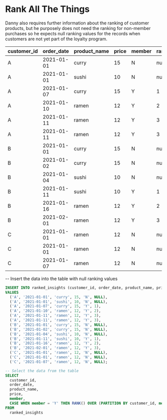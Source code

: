 # Rank All The Things

Danny also requires further information about the ranking of customer products, but he purposely does not need the ranking for non-member purchases so he expects null ranking values for the records when customers are not yet part of the loyalty program.

|customer_id	|order_date	|product_name	|price	|member	|ranking|
|-----------|-----------|-----------|-----------|-----------|-----------|
|A	|2021-01-01	|curry	|15	|N	|null
|A	|2021-01-01	|sushi	|10	|N	|null
|A	|2021-01-07	|curry	|15	|Y	|1
|A	|2021-01-10	|ramen	|12	|Y	|2
|A	|2021-01-11	|ramen	|12	|Y	|3
|A	|2021-01-11	|ramen	|12	|Y	|3
|B	|2021-01-01	|curry	|15	|N	|null
|B	|2021-01-02	|curry	|15	|N	|null
|B	|2021-01-04	|sushi	|10	|N	|null
|B	|2021-01-11	|sushi	|10	|Y	|1
|B	|2021-01-16	|ramen	|12	|Y	|2
|B	|2021-02-01	|ramen	|12	|Y	|3
|C	|2021-01-01	|ramen	|12	|N	|null
|C	|2021-01-01	|ramen	|12	|N	|null
|C	|2021-01-07	|ramen	|12	|N	|null


-- Insert the data into the table with null ranking values
```sql
INSERT INTO ranked_insights (customer_id, order_date, product_name, price, member, ranking)
VALUES
  ('A', '2021-01-01', 'curry', 15, 'N', NULL),
  ('A', '2021-01-01', 'sushi', 10, 'N', NULL),
  ('A', '2021-01-07', 'curry', 15, 'Y', 1),
  ('A', '2021-01-10', 'ramen', 12, 'Y', 2),
  ('A', '2021-01-11', 'ramen', 12, 'Y', 3),
  ('A', '2021-01-11', 'ramen', 12, 'Y', 3),
  ('B', '2021-01-01', 'curry', 15, 'N', NULL),
  ('B', '2021-01-02', 'curry', 15, 'N', NULL),
  ('B', '2021-01-04', 'sushi', 10, 'N', NULL),
  ('B', '2021-01-11', 'sushi', 10, 'Y', 1),
  ('B', '2021-01-16', 'ramen', 12, 'Y', 2),
  ('B', '2021-02-01', 'ramen', 12, 'Y', 3),
  ('C', '2021-01-01', 'ramen', 12, 'N', NULL),
  ('C', '2021-01-01', 'ramen', 12, 'N', NULL),
  ('C', '2021-01-07', 'ramen', 12, 'N', NULL);

-- Select the data from the table
SELECT 
  customer_id, 
  order_date, 
  product_name, 
  price, 
  member, 
  CASE WHEN member = 'Y' THEN RANK() OVER (PARTITION BY customer_id, member ORDER BY order_date) END AS ranking
FROM 
  ranked_insights
```

